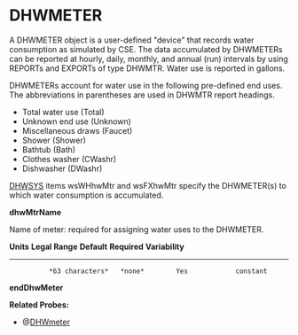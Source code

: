 # DHWMETER

A DHWMETER object is a user-defined "device" that records water consumption as simulated by CSE.  The data accumulated by DHWMETERs can be reported at hourly, daily, monthly, and annual (run) intervals by using REPORTs and EXPORTs of type DHWMTR. Water use is reported in gallons.


DHWMETERs account for water use in the following pre-defined end uses.  The abbreviations in parentheses are used in DHWMTR report headings.

- Total water use (Total)
- Unknown end use (Unknown)
- Miscellaneous draws (Faucet)
- Shower (Shower)
- Bathtub (Bath)
- Clothes washer (CWashr)
- Dishwasher (DWashr)

[DHWSYS](#dhwsys) items wsWHhwMtr and wsFXhwMtr specify the DHWMETER(s) to which water consumption is accumulated.

**dhwMtrName**

Name of meter: required for assigning water uses to the DHWMETER.

  **Units**   **Legal Range**   **Default**   **Required**   **Variability**
  ----------- ----------------- ------------- -------------- -----------------
              *63 characters*   *none*        Yes            constant


**endDhwMeter**

**Related Probes:**

- @[DHWmeter](#p_dhwmeter)
